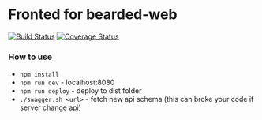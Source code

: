# Fronted for bearded-web
[![Build Status](https://travis-ci.org/bearded-web/frontend.svg?branch=master)](https://travis-ci.org/bearded-web/frontend)
[![Coverage Status](https://coveralls.io/repos/slonoed/frontend/badge.svg?branch=master&1)](https://coveralls.io/r/slonoed/frontend?branch=master)

### How to use

- `npm install`
- `npm run dev` - localhost:8080
- `npm run deploy` - deploy to dist folder
- `./swagger.sh <url>` - fetch new api schema (this can broke your code if server change api)
